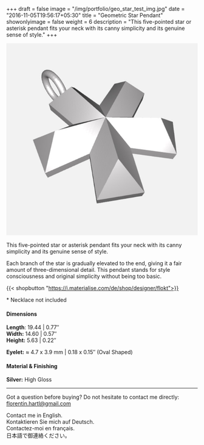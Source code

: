 +++
draft = false
image = "/img/portfolio/geo_star_test_img.jpg"
date = "2016-11-05T19:56:17+05:30"
title = "Geometric Star Pendant"
showonlyimage = false
weight = 6
description = "This five-pointed star or asterisk pendant fits your neck with its canny simplicity and its genuine sense of style."
+++

![Geometric Star Pendant](/img/portfolio/geo_star_test_img.jpg)

This five-pointed star or asterisk pendant fits your neck with its canny simplicity and its genuine sense of style. 
<!--more-->

Each branch of the star is gradually elevated to the end, giving it a fair amount of three-dimensional detail. This pendant stands for style consciousness and original simplicity without being too basic.

{{< shopbutton "https://i.materialise.com/de/shop/designer/flokt">}}

\* Necklace not included

#### Dimensions

**Length**: 19.44 | 0.77″  
**Width:** 14.60 | 0.57″  
**Height:** 5.63 | 0.22″  

**Eyelet:** ≈ 4.7 x 3.9 mm | 0.18 x 0.15″ (Oval Shaped)

#### Material & Finishing

**Silver:** High Gloss  

---

Got a question before buying? Do not hesitate to contact me directly:
florentin.hartl@gmail.com

Contact me in English.  
Kontaktieren Sie mich auf Deutsch.  
Contactez-moi en français.  
日本語で御連絡ください。